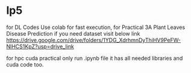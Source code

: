# lp5
for DL Codes Use colab for fast execution, for Practical 3A Plant Leaves Disease Prediction if you need dataset visit below link
https://drive.google.com/drive/folders/1YDG_XdrhmnDyThiHV9PeFW-NlHCS1KpZ?usp=drive_link

for hpc cuda practical only run .ipynb file it has all needed libraries and cuda code too.
